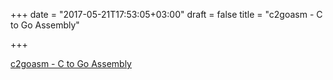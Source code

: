 +++
date = "2017-05-21T17:53:05+03:00"
draft = false
title = "c2goasm - C to Go Assembly"

+++

<p><a href="https://github.com/minio/c2goasm">c2goasm - C to Go Assembly</a></p>